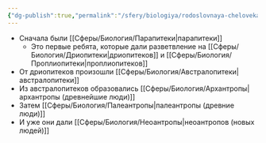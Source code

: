 ```yaml
---
{"dg-publish":true,"permalink":"/sfery/biologiya/rodoslovnaya-cheloveka/","tags":["Эволюция"]}
---
```


- Сначала были [[Сферы/Биология/Парапитеки\|парапитеки]]
	- Это первые ребята, которые дали разветвление на [[Сферы/Биология/Дриопитеки\|дриопитеков]] и [[Сферы/Биология/Проплиопитеки\|проплиопитеков]] 
- От дриопитеков произошли [[Сферы/Биология/Австралопитеки\|австралопитеки]]
- Из австралопитеков образовались [[Сферы/Биология/Архантропы\|архантропы (древнейшие люди)]] 
- Затем [[Сферы/Биология/Палеантропы\|палеантропы (древние люди)]]
- И уже они дали [[Сферы/Биология/Неоантропы\|неоантропов (новых людей)]] 